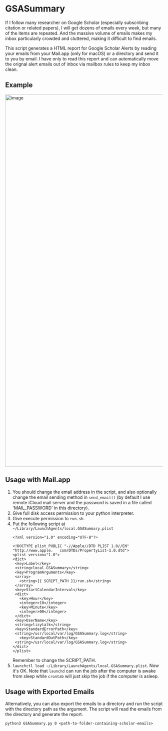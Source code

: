 # GSASummary
If I follow many researcher on Google Scholar (especially subscribing citation or related papers), I will get dozens of emails every week, but many of the items are repeated. And the massive volume of emails makes my inbox particularly crowded and cluttered, making it difficult to find emails.

This script generates a HTML report for Google Scholar Alerts by reading your emails from your Mail.app (only for macOS) or a directory and send it to you by email. I have only to read this report and can automatically move the orignal alert emails out of inbox via mailbox rules to keep my inbox clean.

## Example
<img width="1192" alt="image" src="https://user-images.githubusercontent.com/12494243/229031855-2d12acea-9bc5-4531-a5b9-158187786fde.png">



## Usage with Mail.app
1. You should change the email address in the script, and also optionally change the email sending method in `send_email()` (by default I use remote iCloud mail server and the password is saved in a file called 'MAIL_PASSWORD' in this directory).
2. Give full disk access permission to your python interpreter.
3. Give execute permission to `run.sh`.
4. Put the following script at `~/Library/LaunchAgents/local.GSASummary.plist`
    ```
   <?xml version="1.0" encoding="UTF-8"?>

   <!DOCTYPE plist PUBLIC "-//Apple//DTD PLIST 1.0//EN" "http://www.apple.   com/DTDs/PropertyList-1.0.dtd">
   <plist version="1.0">
   <dict>
     <key>Label</key>
     <string>local.GSASummary</string>
     <key>ProgramArguments</key>
     <array>
       <string>{{ SCRIPT_PATH }}/run.sh</string>
     </array>
     <key>StartCalendarInterval</key>
     <dict>
       <key>Hour</key>
       <integer>10</integer>
       <key>Minute</key>
       <integer>00</integer>
     </dict>
     <key>UserName</key>
     <string>lizytalk</string>
     <key>StandardErrorPath</key>
     <string>/usr/local/var/log/GSASummary.log</string>
       <key>StandardOutPath</key>
     <string>/usr/local/var/log/GSASummary.log</string>
   </dict>
   </plist>
    ```
   Remember to change the SCRIPT_PATH.
5. `launchctl load ~/Library/LaunchAgents/local.GSASummary.plist`. Now it's OK. Note that `launchd` can run the job after the computer is awake from sleep while `crontab` will just skip the job if the computer is asleep.


## Usage with Exported Emails

Alternatively, you can also export the emails to a directory and run the script with the directory path as the argument. The script will read the emails from the directory and generate the report.

```
python3 GSASummary.py 0 <path-to-folder-containing-scholar-emails>
```
